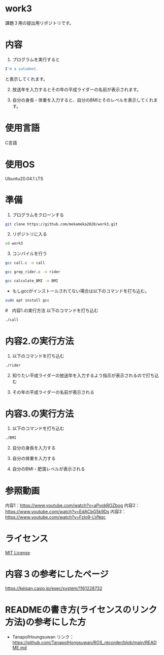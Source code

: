 # work3
課題３用の提出用リポジトリです。
# 内容

1. プログラムを実行すると
```sh
I'm a sutudent.
```
と表示してくれます。

2. 放送年を入力するとその年の平成ライダーの名前が表示されます。

3. 自分の身長・体重を入力すると、自分のBMIとそのレベルを表示してくれます。
# 使用言語
C言語
# 使用OS
Ubuntu20.04.1 LTS

# 準備
1. プログラムをクローンする
```sh
git clone https://github.com/mekameka2020/work3.git
```
2. リポジトリに入る
```sh
cd work3
```

3. コンパイルを行う
```sh
gcc call.c -o call
```
```sh
gcc grep_rider.c -o rider
```
```sh
gcc calculate_BMI -o BMI
```
- もしgccがインストールされてない場合は以下のコマンドを打ち込む。
```sh
sudo apt install gcc
```
#　内容1.の実行方法
以下のコマンドを打ち込む
```sh
./call
```
# 内容2.の実行方法
1. 以下のコマンドを打ち込む
```sh
./rider
```
2. 知りたい平成ライダーの放送年を入力するよう指示が表示されるので打ち込む

3. その年の平成ライダーの名前が表示される

# 内容3.の実行方法
1. 以下のコマンドを打ち込む
```sh
./BMI
```
2. 自分の身長を入力する

3. 自分の体重を入力する

4. 自分のBMI・肥満レベルが表示される

# 参照動画
内容1：https://www.youtube.com/watch?v=aPvokROZbog
内容2：https://www.youtube.com/watch?v=EdACbG5k9Ds
内容3：https://www.youtube.com/watch?v=Fzlo9-LVNqc
# ライセンス
[MIT License](https://github.com/mekameka2020/work3/blob/main/LICENSE)

# 内容３の参考にしたページ
https://keisan.casio.jp/exec/system/1161228732

# READMEの書き方(ライセンスのリンク方法)の参考にした方
- TanapolHoungsuwan
リンク：https://github.com/TanapolHongsuwan/ROS_recorder/blob/main/README.md
